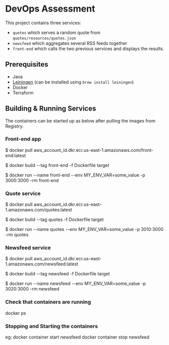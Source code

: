 # DevOps Assessment

This project contains three services:

* `quotes` which serves a random quote from `quotes/resources/quotes.json`
* `newsfeed` which aggregates several RSS feeds together
* `front-end` which calls the two previous services and displays the results.

## Prerequisites

* Java
* [Leiningen](http://leiningen.org/) (can be installed using `brew install leiningen`)
* Docker
* Terraform

## Building & Running Services

The containers can be started up as below after pulling the images from Registry.

### Front-end app
$ docker pull aws_account_id.dkr.ecr.us-east-1.amazonaws.com/front-end:latest

$ docker build --tag front-end -f Dockerfile target

$ docker run --name front-end --env MY_ENV_VAR=some_value -p 3000:3000 -rm front-end

### Quote service
$ docker pull aws_account_id.dkr.ecr.us-east-1.amazonaws.com/quotes:latest

$ docker build --tag quotes -f Dockerfile target

$ docker run --name quotes --env MY_ENV_VAR=some_value -p 3010:3000 -rm quotes

### Newsfeed service
$ docker pull aws_account_id.dkr.ecr.us-east-1.amazonaws.com/newsfeed:latest

$ docker build --tag newsfeed -f Dockerfile target

$ docker run --name newsfeed --env MY_ENV_VAR=some_value -p 3020:3000 -rm newsfeed

### Check that containers are running

docker ps

### Stopping and Starting the containers
eg: 
docker container start newsfeed
docker container stop newsfeed
